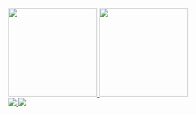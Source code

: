 <div>
  <a href="https://github.com/SinK3R"/>
  <img height="180em" src="https://github-readme-stats.vercel.app/api?username=SinK3R&show_icons=true&theme=midnight-purple&include_all_commits=true&count_private=true"/>
  <img height="180em" src="https://github-readme-stats.vercel.app/api/top-langs/?username=SinK3R&layout=compact&langs_count=16&theme=midnight-purple"/>
</div>

<div>
  <a href="mailto:brunoskidrow@gmail.com"><img src="https://img.shields.io/badge/Gmail-D14836?style=for-the-badge&logo=gmail&logoColor=white"/>
  <a href="https://discord.gg/204296695901585408" target="_blank"><img src="https://img.shields.io/badge/Discord-7289DA?style=for-the-badge&logo=discord&logoColor=white" target="_blank"></a>
</div>

